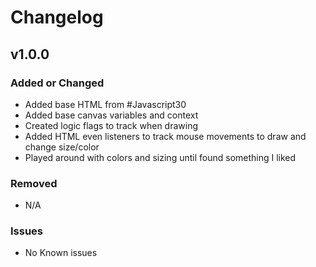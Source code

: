 # Changelog

## v1.0.0

### Added or Changed
- Added base HTML from #Javascript30
- Added base canvas variables and context
- Created logic flags to track when drawing
- Added HTML even listeners to track mouse movements to draw and change size/color
- Played around with colors and sizing until found something I liked


### Removed

- N/A

### Issues

- No Known issues